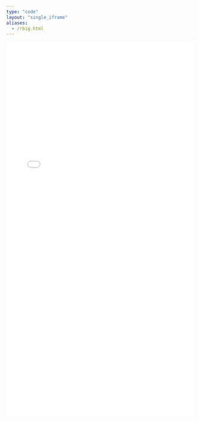 ```yaml
---
type: "code"
layout: "single_iframe"
aliases:
  - /rbig.html
---
```


<iframe class="bad-iframe" src="/pages/rbig.html" style="border: 0" width="100%" height="1000" referrerpolicy="same-origin" seamless></iframe>